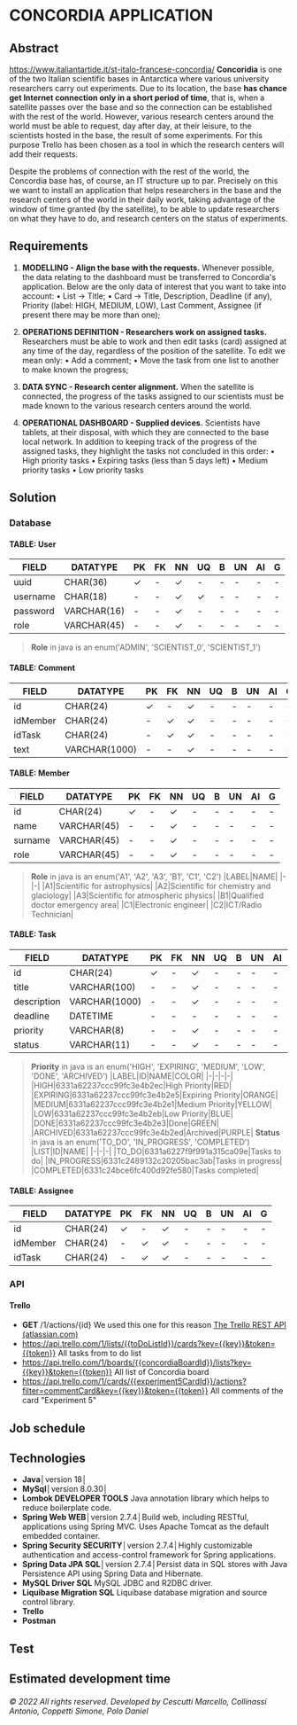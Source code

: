 # CONCORDIA APPLICATION
## Abstract
https://www.italiantartide.it/st-italo-francese-concordia/ 
**Concoridia** is one of the two Italian scientific bases in Antarctica where various university researchers carry out experiments. Due to its location, the base **has chance get Internet connection only in a short period of time**, that is, when a satellite passes over the base and so the connection can be established with the rest of the world. However, various research centers around the world must be able to request, day after day, at their leisure, to the scientists hosted in the base, the result of some experiments. For this purpose Trello has been chosen as a tool in which the research centers will add their requests. 

Despite the problems of connection with the rest of the world, the Concordia base has, of course, an IT structure up to par. Precisely on this we want to install an application that helps researchers in the base and the research centers of the world in their daily work, taking advantage of the window of time granted (by the satellite), to be able to update researchers on what they have to do, and research centers on the status of experiments. 

## Requirements
 1. **MODELLING - Align the base with the requests.** 
 Whenever possible, the data relating to the dashboard must be transferred to Concordia's application. Below are the only data of interest that you want to take into account:
• List → Title;
• Card → Title, Description, Deadline (if any), Priority (label: HIGH, MEDIUM, LOW),  Last Comment, Assignee (if present there may be more than one);

2. **OPERATIONS DEFINITION - Researchers work on assigned tasks.**
Researchers must be able to work and then edit tasks (card) assigned at any time of the day, regardless of the position of the satellite. To edit we mean only:
• Add a comment;
• Move the task from one list to another to make known the progress;

3. **DATA SYNC - Research center alignment.**
When the satellite is connected, the progress of the tasks assigned to our scientists must be made known to the various research centers around the world.

4. **OPERATIONAL DASHBOARD - Supplied devices.**
Scientists have tablets, at their disposal, with which they are connected to the base local network. In addition to keeping track of the progress of the assigned tasks, they highlight the tasks not concluded in this order:
• High priority tasks
• Expiring tasks (less than 5 days left)
• Medium priority tasks
• Low priority tasks

## Solution
### Database
#### TABLE: User
|FIELD|DATATYPE|PK|FK|NN|UQ|B|UN|AI|G|
|-|-|-|-|-|-|-|-|-|-|
|uuid|CHAR(36)|✓|-|✓|-|-|-|-|-|
|username|CHAR(18)|-|-|✓|✓|-|-|-|-|
|password|VARCHAR(16)|-|-|✓|-|-|-|-|-|
|role|VARCHAR(45)|-|-|✓|-|-|-|-|-|

 > **Role** in java is an enum('ADMIN', 'SCIENTIST_0', 'SCIENTIST_1')
 
#### TABLE: Comment
|FIELD|DATATYPE|PK|FK|NN|UQ|B|UN|AI|G|
|-|-|-|-|-|-|-|-|-|-|
|id|CHAR(24)|✓|-|✓|-|-|-|-|-|
|idMember|CHAR(24)|-|✓|✓|-|-|-|-|-|
|idTask|CHAR(24)|-|✓|✓|-|-|-|-|-|
|text|VARCHAR(1000)|-|-|✓|-|-|-|-|-|

#### TABLE: Member
|FIELD|DATATYPE|PK|FK|NN|UQ|B|UN|AI|G|
|-|-|-|-|-|-|-|-|-|-|
|id|CHAR(24)|✓|-|✓|-|-|-|-|-|
|name|VARCHAR(45)|-|-|✓|-|-|-|-|-|
|surname|VARCHAR(45)|-|-|✓|-|-|-|-|-|
|role|VARCHAR(45)|-|-|✓|-|-|-|-|-|
> **Role** in java is an enum('A1', 'A2', 'A3', 'B1', 'C1', 'C2')
> |LABEL|NAME|
> |-|-|
> |A1|Scientific for astrophysics|
> |A2|Scientific for chemistry and glaciology|
> |A3|Scientific for atmospheric physics|
> |B1|Qualified doctor emergency area|
> |C1|Electronic engineer|
> |C2|ICT/Radio Technician|

#### TABLE: Task
|FIELD|DATATYPE|PK|FK|NN|UQ|B|UN|AI|G|
|-|-|-|-|-|-|-|-|-|-|
|id|CHAR(24)|✓|-|✓|-|-|-|-|-|
|title|VARCHAR(100)|-|-|✓|-|-|-|-|-|
|description|VARCHAR(1000)|-|-|✓|-|-|-|-|-|
|deadline|DATETIME|-|-|-|-|-|-|-|-|
|priority|VARCHAR(8)|-|-|✓|-|-|-|-|-|
|status|VARCHAR(11)|-|-|✓|-|-|-|-|-|

> **Priority** in java is an enum('HIGH', 'EXPIRING', 'MEDIUM', 'LOW', 'DONE', 'ARCHIVED')
> |LABEL|ID|NAME|COLOR|
> |-|-|-|-|
> |HIGH|6331a62237ccc99fc3e4b2ec|High Priority|RED|
> |EXPIRING|6331a62237ccc99fc3e4b2e5|Expiring Priority|ORANGE|
> |MEDIUM|6331a62237ccc99fc3e4b2e1|Medium Priority|YELLOW|
> |LOW|6331a62237ccc99fc3e4b2eb|Low Priority|BLUE|
> |DONE|6331a62237ccc99fc3e4b2e3|Done|GREEN|
> |ARCHIVED|6331a62237ccc99fc3e4b2ed|Archived|PURPLE|
> **Status** in java is an enum('TO_DO', 'IN_PROGRESS', 'COMPLETED')
> |LIST|ID|NAME|
> |-|-|-|
> |TO_DO|6331a6227f9f991a315ca09e|Tasks to do|
> |IN_PROGRESS|6331c2489132c20205bac3ab|Tasks in progress|
> |COMPLETED|6331c24bce6fc400d92fe580|Tasks completed|

#### TABLE: Assignee
|FIELD|DATATYPE|PK|FK|NN|UQ|B|UN|AI|G|
|-|-|-|-|-|-|-|-|-|-|
|id|CHAR(24)|✓|-|✓|-|-|-|-|-|
|idMember|CHAR(24)|-|✓|✓|-|-|-|-|-|
|idTask|CHAR(24)|-|✓|✓|-|-|-|-|-|

### API
#### Trello
- **GET** /1/actions/{id}
   We used this one for this reason
 [The Trello REST API (atlassian.com)](https://developer.atlassian.com/cloud/trello/rest/api-group-actions/#api-actions-id-get) 
- https://api.trello.com/1/lists/{{toDoListId}}/cards?key={{key}}&token={{token}}
All tasks from to do list
- https://api.trello.com/1/boards/{{concordiaBoardId}}/lists?key={{key}}&token={{token}}
All list of Concordia board
- https://api.trello.com/1/cards/{{experiment5CardId}}/actions?filter=commentCard&key={{key}}&token={{token}}
All comments of the card "Experiment 5"

## Job schedule
## Technologies
- **Java**│version 18│
- **MySql**│version 8.0.30│
-  **Lombok  DEVELOPER TOOLS** Java annotation library which helps to reduce boilerplate code.
-   **Spring Web  WEB**│version 2.7.4│Build web, including RESTful, applications using Spring MVC. Uses Apache Tomcat as the default embedded container.
-   **Spring Security  SECURITY**│version 2.7.4│Highly customizable authentication and access-control framework for Spring applications.    
-  **Spring Data JPA  SQL**│version 2.7.4│Persist data in SQL stores with Java Persistence API using Spring Data and Hibernate.  
-  **MySQL Driver  SQL** MySQL JDBC and R2DBC driver.
-  **Liquibase Migration  SQL** Liquibase database migration and source control library.
- **Trello**
- **Postman**
## Test
## Estimated development time
###### © 2022 All rights reserved. Developed by Cescutti Marcello, Collinassi Antonio, Coppetti Simone, Polo Daniel 